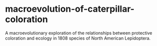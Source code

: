 # macroevolution-of-caterpillar-coloration
A macroevolutionary exploration of the relationships between protective coloration and ecology in 1808 species of North American Lepidoptera.
